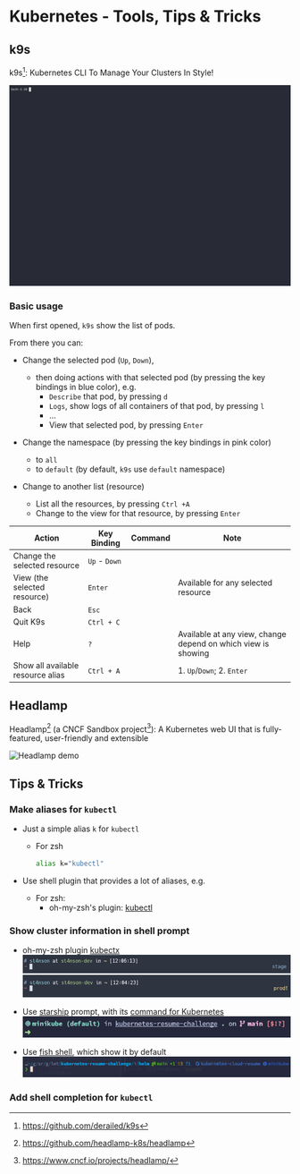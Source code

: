 # Kubernetes - Tools, Tips & Tricks

## k9s

k9s[^k9s]: Kubernetes CLI To Manage Your Clusters In Style!

![k9s demo](images/k9s-demo.gif)

### Basic usage

When first opened, `k9s` show the list of pods.

From there you can:

- Change the selected pod (`Up`, `Down`),

  - then doing actions with that selected pod (by pressing the key bindings in blue color), e.g.
    - `Describe` that pod, by pressing `d`
    - `Logs`, show logs of all containers of that pod, by pressing `l`
    - ...
    - View that selected pod, by pressing `Enter`

- Change the namespace (by pressing the key bindings in pink color)

  - to `all`
  - to `default` (by default, `k9s` use `default` namespace)

- Change to another list (resource)
  - List all the resources, by pressing `Ctrl +A`
  - Change to the view for that resource, by pressing `Enter`

| Action                            | Key Binding   | Command | Note                                                          |
| --------------------------------- | ------------- | ------- | ------------------------------------------------------------- |
| Change the selected resource      | `Up` - `Down` |         |                                                               |
| View (the selected resource)      | `Enter`       |         | Available for any selected resource                           |
| Back                              | `Esc`         |         |                                                               |
| Quit K9s                          | `Ctrl + C`    |         |                                                               |
| Help                              | `?`           |         | Available at any view, change depend on which view is showing |
| Show all available resource alias | `Ctrl + A`    |         | 1. `Up`/`Down`; 2. `Enter`                                    |

## Headlamp

Headlamp[^headlamp] (a CNCF Sandbox project[^headlamp-cncf]): A Kubernetes web UI that is fully-featured, user-friendly and extensible

![Headlamp demo](images/headlamp-demo.gif)

[^k9s]: <https://github.com/derailed/k9s>
[^headlamp]: <https://github.com/headlamp-k8s/headlamp>
[^headlamp-cncf]: <https://www.cncf.io/projects/headlamp/>

## Tips & Tricks

### Make aliases for `kubectl`

- Just a simple alias `k` for `kubectl`

  - For zsh

    ```bash
    alias k="kubectl"
    ```

- Use shell plugin that provides a lot of aliases, e.g.
  - For zsh:
    - oh-my-zsh's plugin: [kubectl](https://github.com/ohmyzsh/ohmyzsh/tree/master/plugins/kubectl)

### Show cluster information in shell prompt

- oh-my-zsh plugin [kubectx](https://github.com/ohmyzsh/ohmyzsh/tree/master/plugins/kubectx)
  ![alt text](images/omz-kubectx-preview-dev.png)
  ![alt text](images/omz-kubectx-preview-prod.png)

- Use [starship](https://starship.rs/) prompt, with its [command for Kubernetes](https://starship.rs/config/#kubernetes)
  ![alt text](images/starship-k8s.png)

- Use [fish shell](https://fishshell.com/), which show it by default
  ![alt text](images/fish-shell-k8s.png)

### Add shell completion for `kubectl`
